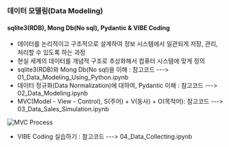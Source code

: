 ### 데이터 모델링(Data Modeling)
#### **sqlite3(RDB), Mong Db(No sql), Pydantic & VIBE Coding**
-  데이터를 논리적이고 구조적으로 설계하여 정보 시스템에서 일관되게 저장, 관리, 처리할 수 있도록 하는 과정
-  현실 세계의 데이터를 개념적 구조로 추상화해서 컴퓨터 시스템에 맞게 정의
-  sqlite3(RDB)와 Mong Db(No sql)을 이해 : 참고코드 ---> 01_Data_Modeling_Using_Python.ipynb
-  데이터 정규화(Data Normalization)에 대하여, Pydantic 이해 : 참고코드 ---> 02_Data_Modeling.ipynb
-  MVC(Model - View - Control), S(주어) + V(동사) + O(목적어): 참고코드 ---> 03_Data_Sales_Simulation.ipynb

![MVC Process](https://media.geeksforgeeks.org/wp-content/uploads/20220224160807/Model1.png](https://media.geeksforgeeks.org/wp-content/uploads/20220224160807/Model1.png))

-  VIBE Coding 실습하기 : 참고코드 ---> 04_Data_Collecting.ipynb

